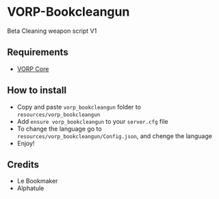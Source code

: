 # VORP-Bookcleangun
Beta Cleaning weapon script V1

## Requirements
- [VORP Core](https://github.com/VORPCORE/VORP-Core/releases)

## How to install
* Copy and paste ```vorp_bookcleangun``` folder to ```resources/vorp_bookcleangun```
* Add ```ensure vorp_bookcleangun``` to your ```server.cfg``` file
* To change the language go to ```resources/vorp_bookcleangun/Config.json```, and chenge the language 
* Enjoy!

## Credits
* Le Bookmaker 
* Alphatule



